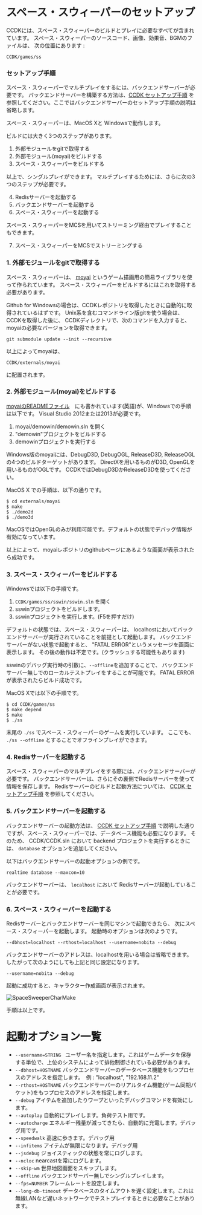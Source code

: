 スペース・スウィーパーのセットアップ
====
CCDKには、スペース・スウィーパーのビルドとプレイに必要なすべてが含まれています。
スペース・スウィーパーのソースコード、画像、効果音、BGMのファイルは、
次の位置にあります : 

~~~
CCDK/games/ss
~~~


### セットアップ手順
スペース・スウィーパーでマルチプレイをするには、バックエンドサーバーが必要です。
バックエンドサーバーを構築する方法は、[CCDK セットアップ手順](Setup.ja.md) 
を参照してください。ここではバックエンドサーバーのセットアップ手順の説明は省略します。

スペース・スウィーパーは、MacOS Xと Windowsで動作します。

ビルドには大きく3つのステップがあります。

1. 外部モジュールをgitで取得する
2. 外部モジュール(moyai)をビルドする
3. スペース・スウィーパーをビルドする

以上で、シングルプレイができます。
マルチプレイするためには、さらに次の3つのステップが必要です。

4. Redisサーバーを起動する
5. バックエンドサーバーを起動する
6. スペース・スウィーパーを起動する

スペース・スウィーパーをMCSを用いてストリーミング経由でプレイすることもできます。

7. スペース・スウィーパーをMCSでストリーミングする


### 1. 外部モジュールをgitで取得する
スペース・スウィーパーは、 [moyai]( https://github.com/kengonakajima/moyai ) というゲーム描画用の簡易ライブラリを使って作られています。
スペース・スウィーパーをビルドするにはこれを取得する必要があります。

Github for Windowsの場合は、CCDKレポジトリを取得したときに自動的に取得されているはずです。 
Unix系を含むコマンドライン版gitを使う場合は、CCDKを取得した後に、
CCDKディレクトリで、次のコマンドを入力すると、moyaiの必要なバージョンを取得できます。

~~~
git submodule update --init --recursive
~~~

以上によってmoyaiは、

~~~
CCDK/externals/moyai
~~~

に配置されます。

### 2. 外部モジュール(moyai)をビルドする
[moyaiのREADMEファイル](https://github.com/kengonakajima/moyai)　にも書かれています(英語)が、Windowsでの手順は以下です。
Visual Studio 2012または2013が必要です。

1. moyai/demowin/demowin.sln を開く
2. "demowin"プロジェクトをビルドする
3. demowinプロジェクトを実行する

Windows版のmoyaiには、DebugD3D, DebugOGL, ReleaseD3D, ReleaseOGL
の4つのビルドターゲットがあります。
DirectXを用いるものがD3D, OpenGLを用いるものがOGLです。
CCDKではDebugD3DかReleaseD3Dを使ってください。


MacOS X での手順は、以下の通りです。

~~~
$ cd externals/moyai
$ make
$ ./demo2d
$ ./demo3d
~~~
MacOSではOpenGLのみが利用可能です。デフォルトの状態でデバッグ情報が有効になっています。

以上によって、moyaiレポジトリのgithubページにあるような画面が表示されたら成功です。

### 3. スペース・スウィーパーをビルドする

Windowsでは以下の手順です。

1. ```CCDK/games/ss/sswin/sswin.sln``` を開く
2. sswinプロジェクトをビルドします。
3. sswinプロジェクトを実行します。(F5を押すだけ)

デフォルトの状態では、スペース・スウィーパーは、
localhostにおいてバックエンドサーバーが実行されていることを前提として起動します。
バックエンドサーバーがない状態で起動すると、 
"FATAL ERROR"というメッセージを画面に表示します。
その後の動作は不定です。(クラッシュする可能性もあります)

sswinのデバッグ実行時の引数に、```--offline```を追加することで、
バックエンドサーバー無しでのローカルテストプレイをすることが可能です。
FATAL ERRORが表示されたらビルド成功です。

MacOS Xでは以下の手順です。

~~~
$ cd CCDK/games/ss
$ make depend
$ make
$ ./ss
~~~~

末尾の ```./ss``` でスペース・スウィーパーのゲームを実行しています。
ここでも、 ``` ./ss --offline``` とすることでオフラインプレイができます。


### 4. Redisサーバーを起動する

スペース・スウィーパーのマルチプレイをする際には、バックエンドサーバーが必要です。
バックエンドサーバーは、さらにその裏側でRedisサーバーを使って情報を保存します。
Redisサーバーのビルドと起動方法については、 [CCDK セットアップ手順](Setup.ja.md) を参照してください。

### 5. バックエンドサーバーを起動する
バックエンドサーバーの起動方法は、 [CCDK セットアップ手順](Setup.ja.md) 
で説明した通りですが、スペース・スウィーパーでは、データベース機能も必要になります。
そのため、 CCDK/CCDK.sln において backend プロジェクトを実行するときには、
```database``` オプションを追加してください。

以下はバックエンドサーバーの起動オプションの例です。

~~~
realtime database --maxcon=10
~~~

バックエンドサーバーは、
```localhost``` において Redisサーバーが起動していることが必要です。



### 6. スペース・スウィーパーを起動する

Redisサーバーとバックエンドサーバーを同じマシンで起動できたら、
次にスペース・スウィーパーを起動します。
起動時のオプションは次のようです。

~~~
--dbhost=localhost --rthost=localhost --username=nobita --debug
~~~

バックエンドサーバーのアドレスは、localhostを用いる場合は省略できます。
したがって次のようにしても上記と同じ設定になります。

~~~
--username=nobita --debug
~~~

起動に成功すると、キャラクター作成画面が表示されます。

![SpaceSweeperCharMake](images/ss_charmake.png)

手順は以上です。


起動オプション一覧
====

- ```--username=STRING ```  ユーザー名を指定します。これはゲームデータを保存する単位で、上位のシステムによって排他制御されている必要があります。
- ```--dbhost=HOSTNAME``` バックエンドサーバーのデータベース機能をもつプロセスのアドレスを指定します。　例 : "localhost", "192.168.11.2"
- ```--rthost=HOSTNAME``` バックエンドサーバーのリアルタイム機能(ゲーム同期パケット)をもつプロセスのアドレスを指定します。
- ```--debug``` アイテムを追加したりワープといったデバッグコマンドを有効にします。
- ```--autoplay``` 自動的にプレイします。負荷テスト用です。
- ```--autocharge``` エネルギー残量が減ってきたら、自動的に充電します。デバッグ用です。
- ```--speedwalk``` 高速に歩きます。デバッグ用
- ```--infitems``` アイテムが無限になります。デバッグ用
- ```--jsdebug``` ジョイスティックの状態を常にログします。
- ```--ncloc``` nearcastを常にログします。
- ```--skip-wm``` 世界地図画面をスキップします。
- ```--offline``` バックエンドサーバー無しでシングルプレイします。
- ```--fps=NUMBER``` フレームレートを設定します。
- ```--long-db-timeout``` データベースのタイムアウトを遅く設定します。これは無線LANなど遅いネットワークでテストプレイするときに必要なことがあります。



























